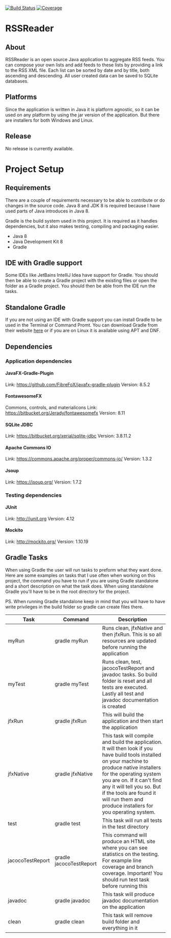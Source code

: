 [![Build Status](https://travis-ci.org/axnion/rssreader.svg?branch=master)](https://travis-ci.org/axnion/rssreader)
[![Coverage](https://codecov.io/gh/axnion/rssreader/branch/master/graph/badge.svg)](https://codecov.io/gh/axnion/rssreader)


# RSSReader
## About
RSSReader is an open source Java application to aggregate RSS feeds. You can compose your own lists and add feeds to these lists by providing a link to the RSS XML file. Each list can  be sorted by date and by title, both ascending and descending. All user created data can be saved to SQLite databases.

## Platforms
Since the application is written in Java it is platform agnostic, so it can be used on any platform by using the jar version of the application. But there are installers for both Windows and Linux.

## Release
No release is currently available.

# Project Setup
## Requirements
There are a couple of requirements necessary to be able to contribute or do changes in the source code. Java 8 and JDK 8 is required because I have used parts of Java introduces in Java 8.

Gradle is the build system used in this project. It is required as it handles dependencies, but it also makes testing, compiling and packaging easier.

* Java 8
* Java Development Kit 8
* Gradle

## IDE with Gradle support
Some IDEs like JetBains IntelliJ Idea have support for Gradle. You should then be able to create a Gradle project with the existing files or open the folder as a Gradle project. You should then be able from the IDE run the tasks.

## Standalone Gradle
If you are not using an IDE with Gradle support you can install Gradle to be used in the Terminal or Command Promt. You can download Gradle from their website [here](http://gradle.org/gradle-download/) or if you are on Linux it is available using APT and DNF.

## Dependencies
### Application dependencies
#### JavaFX-Gradle-Plugin
Link: https://github.com/FibreFoX/javafx-gradle-plugin
Version: 8.5.2

#### FontawesomeFX
Commons, controls, and materialicons
Link: https://bitbucket.org/Jerady/fontawesomefx
Version: 8.11

#### SQLite JDBC
Link: https://bitbucket.org/xerial/sqlite-jdbc
Version: 3.8.11.2

#### Apache Commons IO
Link: https://commons.apache.org/proper/commons-io/
Version: 1.3.2

#### Jsoup
Link: https://jsoup.org/
Version: 1.7.2


### Testing dependencies
#### JUnit
Link: http://junit.org
Version: 4.12

#### Mockito
Link: http://mockito.org/
Version: 1.10.19

## Gradle Tasks
When using Gradle the user will run tasks to preform what they want done. Here are some examples on tasks that I use often when working on this project, the command you have to run if you are using Gradle standalone and a short description on what the task does. When using standalone Gradle you'll have to be in the root directory for the project.

PS. When running Gradle standalone keep in mind that you will have to have write privileges in the build folder so gradle can create files there.

|Task|Command|Description|
|----|----|----|
|myRun|gradle myRun|Runs clean, jfxNative and then jfxRun. This is so all resources are updated before running the application|
|myTest|gradle myTest|Runs clean, test, jacocoTestReport and javadoc tasks. So build folder is reset and all tests are executed. Lastly all test and javadoc documentation is created|
|jfxRun|gradle jfxRun|This will build the application and then start the application|
|jfxNative|gradle jfxNative|This task will compile and build the application. It will then look if you have build tools installed on your machine to produce native installers for the operating system you are on. If it can't find any it will tell you so. But if the tools are found it will run them and produce installers for you operating system.
|test|gradle test|This task will run all tests in the test directory|
|jacocoTestReport|gradle jacocoTestReport|This command will produce an HTML site where you can see statistics on the testing. For example line coverage and branch coverage. Important! You should run test task before running this|
|javadoc|gradle javadoc|This task will produce javadoc documentation on the application|
|clean|gradle clean|This task will remove build folder and everything in it|
